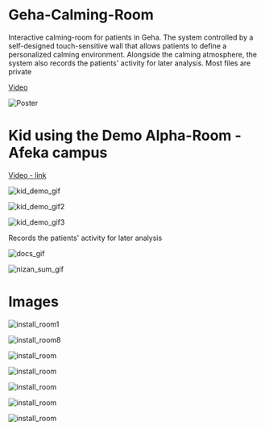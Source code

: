 # Geha-Calming-Room
Interactive calming-room for patients in Geha. The system controlled by a self-designed touch-sensitive wall that allows patients to define a personalized calming environment. Alongside the calming atmosphere, the system also records the patients' activity for later analysis.
Most files are private

[Video](https://github.com/LiorItzhak/Geha-Calming-Room/raw/master/smartup-2018-nitzan-team.mp4)

![Poster](/poster.jpg )

# Kid using the Demo Alpha-Room - Afeka campus
[Video - link](https://github.com/LiorItzhak/Geha-Calming-Room/raw/master/smartup-2018-nitzan-team.mp4)

![kid_demo_gif](images/kid_demo_gif1.gif)

![kid_demo_gif2](images/kid_demo_gif2.gif)

![kid_demo_gif3](images/kid_demo_gif3.gif)


Records the patients' activity for later analysis

![docs_gif](images/docs_gif.gif )

![nizan_sum_gif](images/nizan_sum_gif.gif )


# Images

![install_room1](images/7.jpeg )

![install_room8](images/7.jpeg )

![install_room](images/18.jpeg )

![install_room](images/13.jpeg )

![install_room](images/9.jpeg )

![install_room](images/10.jpeg )

![install_room](images/15.jpeg )



